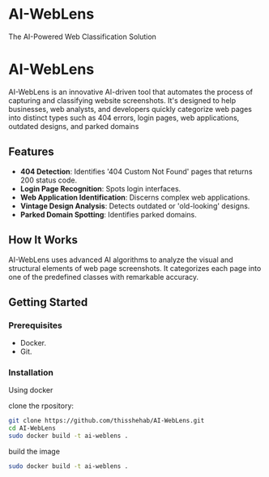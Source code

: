 # AI-WebLens
The AI-Powered Web Classification Solution
# AI-WebLens

AI-WebLens is an innovative AI-driven tool that automates the process of capturing and classifying website screenshots. It's designed to help businesses, web analysts, and developers quickly categorize web pages into distinct types such as 404 errors, login pages, web applications, outdated designs, and parked domains

## Features

- **404 Detection**: Identifies '404 Custom Not Found' pages that returns 200 status code.
- **Login Page Recognition**: Spots login interfaces.
- **Web Application Identification**: Discerns complex web applications.
- **Vintage Design Analysis**: Detects outdated or 'old-looking' designs.
- **Parked Domain Spotting**: Identifies parked domains.

## How It Works

AI-WebLens uses advanced AI algorithms to analyze the visual and structural elements of web page screenshots. It categorizes each page into one of the predefined classes with remarkable accuracy.


## Getting Started

### Prerequisites

- Docker.
- Git.

### Installation
Using docker

clone the rpository:

```bash
git clone https://github.com/thisshehab/AI-WebLens.git
cd AI-WebLens
sudo docker build -t ai-weblens .
```
build the image
```bash
sudo docker build -t ai-weblens .
```
